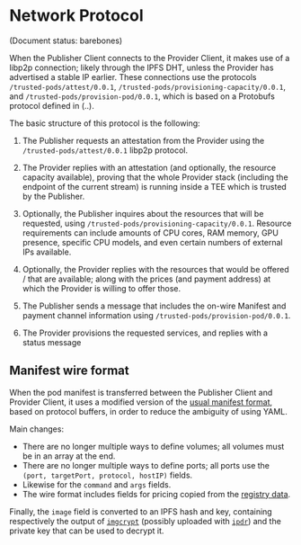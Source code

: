 # Network Protocol

(Document status: barebones)

When the Publisher Client connects to the Provider Client, it makes use of a libp2p connection; likely through the IPFS DHT, unless the Provider has advertised a stable IP earlier. These connections use the protocols `/trusted-pods/attest/0.0.1`, `/trusted-pods/provisioning-capacity/0.0.1`, and `/trusted-pods/provision-pod/0.0.1`, which is based on a Protobufs protocol defined in (..).

The basic structure of this protocol is the following:

1. The Publisher requests an attestation from the Provider using the `/trusted-pods/attest/0.0.1` libp2p protocol.
2. The Provider replies with an attestation (and optionally, the resource capacity available), proving that the whole Provider stack (including the endpoint of the current stream) is running inside a TEE which is trusted by the Publisher.

3. Optionally, the Publisher inquires about the resources that will be requested, using  `/trusted-pods/provisioning-capacity/0.0.1`. Resource requirements can include amounts of CPU cores, RAM memory, GPU presence, specific CPU models, and even certain numbers of external IPs available.
4. Optionally, the Provider replies with the resources that would be offered / that are available; along with the prices (and payment address) at which the Provider is willing to offer those.

5. The Publisher sends a message that includes the on-wire Manifest and payment channel information using `/trusted-pods/provision-pod/0.0.1`.
6. The Provider provisions the requested services, and replies with a status message

## Manifest wire format

When the pod manifest is transferred between the Publisher Client and Provider Client, it uses a modified version of the [usual manifest format](MANIFEST.md), based on protocol buffers, in order to reduce the ambiguity of using YAML.

Main changes:
* There are no longer multiple ways to define volumes; all volumes must be in an array at the end.
* There are no longer multiple ways to define ports; all ports use the `(port, targetPort, protocol, hostIP)` fields.
* Likewise for the `command` and `args` fields.
* The wire format includes fields for pricing copied from the [registry data](REGISTRY.md).

Finally, the `image` field is converted to an IPFS hash and key, containing respectively the output of [`imgcrypt`](https://github.com/containerd/imgcrypt) (possibly uploaded with [`ipdr`](https://github.com/ipdr/ipdr)) and the private key that can be used to decrypt it.
